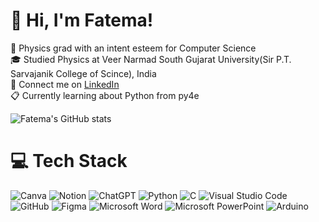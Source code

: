 # 👋 Hi, I'm Fatema!
📑 Physics grad with an intent esteem for Computer Science<br/>
🎓 Studied Physics at Veer Narmad South Gujarat University(Sir P.T. Sarvajanik College of Scince), India<br/>
📍  Connect me on  [LinkedIn](https://www.linkedin.com/in/fatema-salejee)<br/>
📋 Currently learning about Python from py4e<br/>

<!-- GitHub stats from https://github.com/anuraghazra/github-readme-stats -->
![Fatema's GitHub stats](https://github-readme-stats.vercel.app/api?username=Fatema-Salejee&show_icons=true&theme=radical)<br/>
<!--![Top Langs](https://github-readme-stats.vercel.app/api/top-langs/?username=Fatema-Salejee&layout=compact) -->

# 💻 Tech Stack
<!-- Badges from https://github.com/Ileriayo/markdown-badges -->
![Canva](https://img.shields.io/badge/Canva-%2300C4CC.svg?style=for-the-badge&logo=Canva&logoColor=white)
![Notion](https://img.shields.io/badge/Notion-%23000000.svg?style=for-the-badge&logo=notion&logoColor=white)
![ChatGPT](https://img.shields.io/badge/chatGPT-74aa9c?style=for-the-badge&logo=openai&logoColor=white)
![Python](https://img.shields.io/badge/python-3670A0?style=for-the-badge&logo=python&logoColor=ffdd54)
![C](https://img.shields.io/badge/c-%2300599C.svg?style=for-the-badge&logo=c&logoColor=white)
![Visual Studio Code](https://img.shields.io/badge/Visual%20Studio%20Code-0078d7.svg?style=for-the-badge&logo=visual-studio-code&logoColor=white)<br/>
![GitHub](https://img.shields.io/badge/github-%23121011.svg?style=for-the-badge&logo=github&logoColor=white)
![Figma](https://img.shields.io/badge/figma-%23F24E1E.svg?style=for-the-badge&logo=figma&logoColor=white)
![Microsoft Word](https://img.shields.io/badge/Microsoft_Word-2B579A?style=for-the-badge&logo=microsoft-word&logoColor=white)
![Microsoft PowerPoint](https://img.shields.io/badge/Microsoft_PowerPoint-B7472A?style=for-the-badge&logo=microsoft-powerpoint&logoColor=white)
![Arduino](https://img.shields.io/badge/-Arduino-00979D?style=for-the-badge&logo=Arduino&logoColor=white)
